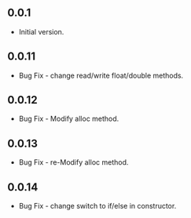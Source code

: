 ## 0.0.1

- Initial version.

## 0.0.11

- Bug Fix - change read/write float/double methods.

## 0.0.12

- Bug Fix - Modify alloc method.

## 0.0.13

- Bug Fix - re-Modify alloc method.

## 0.0.14

- Bug Fix - change switch to if/else in constructor.
